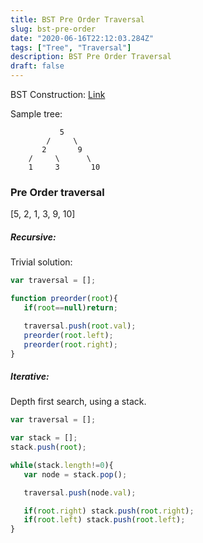 ```yaml
---
title: BST Pre Order Traversal
slug: bst-pre-order
date: "2020-06-16T22:12:03.284Z"
tags: ["Tree", "Traversal"]
description: BST Pre Order Traversal
draft: false
---
```


BST Construction: [Link](https://dontforgetagain.netlify.app/bst)

Sample tree:
```
           5
        /     \
       2       9
    /     \      \
    1     3       10
```

### Pre Order traversal
[5, 2, 1, 3, 9, 10]

##### Recursive:
Trivial solution:
```javascript
var traversal = [];

function preorder(root){
   if(root==null)return;

   traversal.push(root.val);
   preorder(root.left);
   preorder(root.right);
}
```

##### Iterative:
Depth first search, using a stack.
```javascript
var traversal = [];

var stack = [];
stack.push(root);

while(stack.length!=0){
   var node = stack.pop();

   traversal.push(node.val);

   if(root.right) stack.push(root.right);
   if(root.left) stack.push(root.left);
}
```
